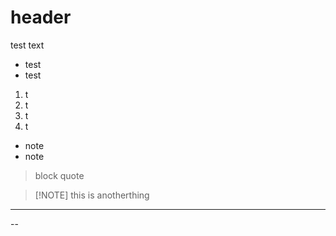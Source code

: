 # header
test text

- test
- test


1. t
2. t
3. t
4. t


- note
- note
>block quote


>[!NOTE] this is anotherthing

---

--

